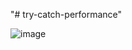 "# try-catch-performance" 


![image](https://user-images.githubusercontent.com/3725274/152567957-1ab2237c-09fd-4274-9e22-b0dd4c493df1.png)
